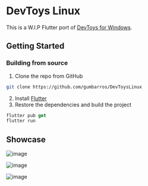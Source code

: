 # DevToys Linux
This is a W.I.P Flutter port of [DevToys for Windows](https://github.com/veler/DevToys).

## Getting Started

### Building from source

1. Clone the repo from GitHub
```sh
git clone https://github.com/gumbarros/DevToysLinux
```
2. Install [Flutter](https://docs.flutter.dev/get-started/install/linux)
3. Restore the dependencies and build the project
```dart
flutter pub get
flutter run
```

## Showcase

![image](https://user-images.githubusercontent.com/52143624/192169687-22a54a80-4e4e-4358-a9f9-ee5578e83b75.png)

![image](https://user-images.githubusercontent.com/52143624/192155449-cf7df7a1-347d-4894-ad70-7a2a92f0cf24.png)

![image](https://user-images.githubusercontent.com/52143624/192168876-e5e65924-73b6-4ca4-a613-d61df8b5a054.png)



